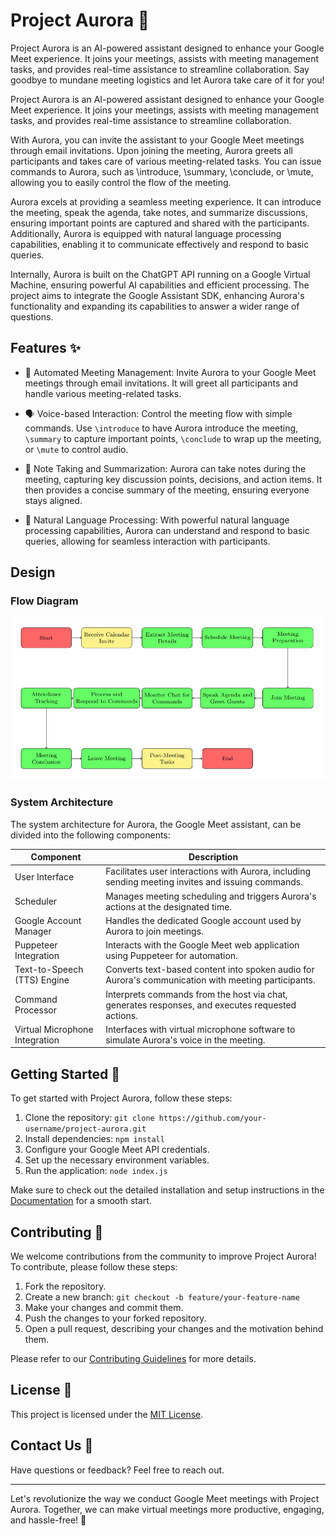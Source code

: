 # Project Aurora 🌟

Project Aurora is an AI-powered assistant designed to enhance your Google Meet experience. It joins your meetings, assists with meeting management tasks, and provides real-time assistance to streamline collaboration. Say goodbye to mundane meeting logistics and let Aurora take care of it for you!

Project Aurora is an AI-powered assistant designed to enhance your Google Meet experience. It joins your meetings, assists with meeting management tasks, and provides real-time assistance to streamline collaboration.

With Aurora, you can invite the assistant to your Google Meet meetings through email invitations. Upon joining the meeting, Aurora greets all participants and takes care of various meeting-related tasks. You can issue commands to Aurora, such as \introduce, \summary, \conclude, or \mute, allowing you to easily control the flow of the meeting.

Aurora excels at providing a seamless meeting experience. It can introduce the meeting, speak the agenda, take notes, and summarize discussions, ensuring important points are captured and shared with the participants. Additionally, Aurora is equipped with natural language processing capabilities, enabling it to communicate effectively and respond to basic queries.

Internally, Aurora is built on the ChatGPT API running on a Google Virtual Machine, ensuring powerful AI capabilities and efficient processing. The project aims to integrate the Google Assistant SDK, enhancing Aurora's functionality and expanding its capabilities to answer a wider range of questions.

## Features ✨

- 🤖 Automated Meeting Management: Invite Aurora to your Google Meet meetings through email invitations. It will greet all participants and handle various meeting-related tasks.

- 🗣️ Voice-based Interaction: Control the meeting flow with simple commands. Use `\introduce` to have Aurora introduce the meeting, `\summary` to capture important points, `\conclude` to wrap up the meeting, or `\mute` to control audio.

- 📝 Note Taking and Summarization: Aurora can take notes during the meeting, capturing key discussion points, decisions, and action items. It then provides a concise summary of the meeting, ensuring everyone stays aligned.

- 🤝 Natural Language Processing: With powerful natural language processing capabilities, Aurora can understand and respond to basic queries, allowing for seamless interaction with participants.

## Design 

### Flow Diagram
![Aurora Flow Diagram](aurora_flow_diagram.png)

### System Architecture
The system architecture for Aurora, the Google Meet assistant, can be divided into the following components:

| Component                | Description                                                                                          |
|--------------------------|------------------------------------------------------------------------------------------------------|
| User Interface           | Facilitates user interactions with Aurora, including sending meeting invites and issuing commands.    |
| Scheduler                | Manages meeting scheduling and triggers Aurora's actions at the designated time.                     |
| Google Account Manager   | Handles the dedicated Google account used by Aurora to join meetings.                                 |
| Puppeteer Integration    | Interacts with the Google Meet web application using Puppeteer for automation.                        |
| Text-to-Speech (TTS) Engine  | Converts text-based content into spoken audio for Aurora's communication with meeting participants. |
| Command Processor        | Interprets commands from the host via chat, generates responses, and executes requested actions.      |
| Virtual Microphone Integration | Interfaces with virtual microphone software to simulate Aurora's voice in the meeting.             |


## Getting Started 🚀

To get started with Project Aurora, follow these steps:

1. Clone the repository: `git clone https://github.com/your-username/project-aurora.git`
2. Install dependencies: `npm install`
3. Configure your Google Meet API credentials.
4. Set up the necessary environment variables.
5. Run the application: `node index.js`

Make sure to check out the detailed installation and setup instructions in the [Documentation](docs/setup.md) for a smooth start.

## Contributing 👥

We welcome contributions from the community to improve Project Aurora! To contribute, please follow these steps:

1. Fork the repository.
2. Create a new branch: `git checkout -b feature/your-feature-name`
3. Make your changes and commit them.
4. Push the changes to your forked repository.
5. Open a pull request, describing your changes and the motivation behind them.

Please refer to our [Contributing Guidelines](CONTRIBUTING.md) for more details.

## License 📝

This project is licensed under the [MIT License](LICENSE).

## Contact Us 📧

Have questions or feedback? Feel free to reach out.

---

Let's revolutionize the way we conduct Google Meet meetings with Project Aurora. Together, we can make virtual meetings more productive, engaging, and hassle-free! 🚀
